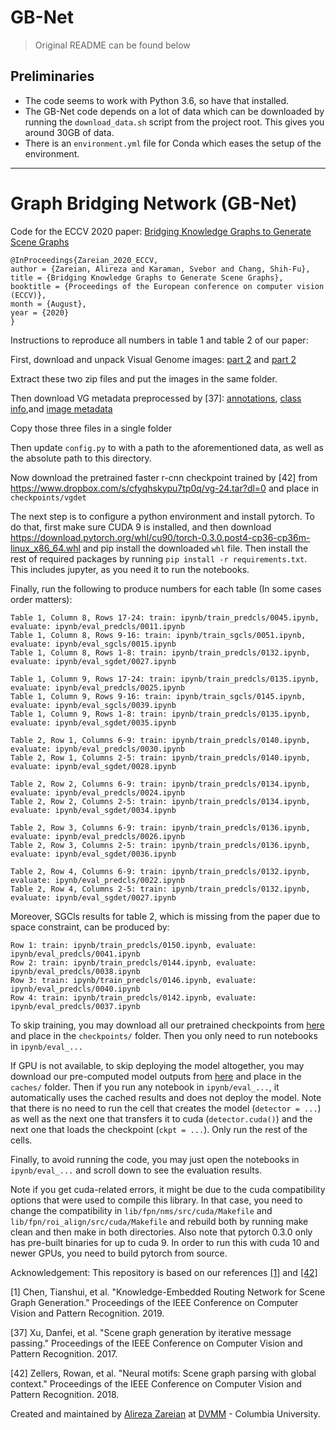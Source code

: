 # GB-Net

> Original README can be found below

## Preliminaries
 * The code seems to work with Python 3.6, so have that installed.
 * The GB-Net code depends on a lot of data which can be downloaded by running the `download_data.sh` script from the project root. This gives you around 30GB of data.
 * There is an `environment.yml` file for Conda which eases the setup of the environment.

---

# Graph Bridging Network (GB-Net)
Code for the ECCV 2020 paper: [Bridging Knowledge Graphs to Generate Scene Graphs](https://arxiv.org/pdf/2001.02314.pdf)
```
@InProceedings{Zareian_2020_ECCV,
author = {Zareian, Alireza and Karaman, Svebor and Chang, Shih-Fu},
title = {Bridging Knowledge Graphs to Generate Scene Graphs},
booktitle = {Proceedings of the European conference on computer vision (ECCV)},
month = {August},
year = {2020}
}
```

Instructions to reproduce all numbers in table 1 and table 2 of our paper:

First, download and unpack Visual Genome images: [part 2](https://cs.stanford.edu/people/rak248/VG_100K_2/images.zip) and [part 2](https://cs.stanford.edu/people/rak248/VG_100K_2/images2.zip)

Extract these two zip files and put the images in the same folder.

Then download VG metadata preprocessed by \[37\]: [annotations](http://svl.stanford.edu/projects/scene-graph/dataset/VG-SGG.h5), [class info](http://svl.stanford.edu/projects/scene-graph/dataset/VG-SGG-dicts.json),and [image metadata](http://svl.stanford.edu/projects/scene-graph/VG/image_data.json)

Copy those three files in a single folder

Then update `config.py` to with a path to the aforementioned data, as well as the absolute path to this directory.

Now download the pretrained faster r-cnn checkpoint trained by [42] from https://www.dropbox.com/s/cfyqhskypu7tp0q/vg-24.tar?dl=0 and place in `checkpoints/vgdet`

The next step is to configure a python environment and install pytorch. To do that, first make sure CUDA 9 is installed, and then download https://download.pytorch.org/whl/cu90/torch-0.3.0.post4-cp36-cp36m-linux_x86_64.whl and pip install the downloaded `whl` file. Then install the rest of required packages by running `pip install -r requirements.txt`. This includes jupyter, as you need it to run the notebooks.

Finally, run the following to produce numbers for each table (In some cases order matters):
```
Table 1, Column 8, Rows 17-24: train: ipynb/train_predcls/0045.ipynb, evaluate: ipynb/eval_predcls/0011.ipynb
Table 1, Column 8, Rows 9-16: train: ipynb/train_sgcls/0051.ipynb, evaluate: ipynb/eval_sgcls/0015.ipynb
Table 1, Column 8, Rows 1-8: train: ipynb/train_predcls/0132.ipynb, evaluate: ipynb/eval_sgdet/0027.ipynb

Table 1, Column 9, Rows 17-24: train: ipynb/train_predcls/0135.ipynb, evaluate: ipynb/eval_predcls/0025.ipynb
Table 1, Column 9, Rows 9-16: train: ipynb/train_sgcls/0145.ipynb, evaluate: ipynb/eval_sgcls/0039.ipynb
Table 1, Column 9, Rows 1-8: train: ipynb/train_predcls/0135.ipynb, evaluate: ipynb/eval_sgdet/0035.ipynb

Table 2, Row 1, Columns 6-9: train: ipynb/train_predcls/0140.ipynb, evaluate: ipynb/eval_predcls/0030.ipynb
Table 2, Row 1, Columns 2-5: train: ipynb/train_predcls/0140.ipynb, evaluate: ipynb/eval_sgdet/0028.ipynb

Table 2, Row 2, Columns 6-9: train: ipynb/train_predcls/0134.ipynb, evaluate: ipynb/eval_predcls/0024.ipynb
Table 2, Row 2, Columns 2-5: train: ipynb/train_predcls/0134.ipynb, evaluate: ipynb/eval_sgdet/0034.ipynb

Table 2, Row 3, Columns 6-9: train: ipynb/train_predcls/0136.ipynb, evaluate: ipynb/eval_predcls/0026.ipynb
Table 2, Row 3, Columns 2-5: train: ipynb/train_predcls/0136.ipynb, evaluate: ipynb/eval_sgdet/0036.ipynb

Table 2, Row 4, Columns 6-9: train: ipynb/train_predcls/0132.ipynb, evaluate: ipynb/eval_predcls/0022.ipynb
Table 2, Row 4, Columns 2-5: train: ipynb/train_predcls/0132.ipynb, evaluate: ipynb/eval_sgdet/0027.ipynb
```

Moreover, SGCls results for table 2, which is missing from the paper due to space constraint, can be produced by:
```
Row 1: train: ipynb/train_predcls/0150.ipynb, evaluate: ipynb/eval_predcls/0041.ipynb
Row 2: train: ipynb/train_predcls/0144.ipynb, evaluate: ipynb/eval_predcls/0038.ipynb
Row 3: train: ipynb/train_predcls/0146.ipynb, evaluate: ipynb/eval_predcls/0040.ipynb
Row 4: train: ipynb/train_predcls/0142.ipynb, evaluate: ipynb/eval_predcls/0037.ipynb
```

To skip training, you may download all our pretrained checkpoints from [here](https://www.dropbox.com/sh/r62mzgsg1f81776/AAAQKzPD8qJrBYeYzNHJ0p5Xa?dl=0) and place in the `checkpoints/` folder. Then you only need to run notebooks in `ipynb/eval_...`

If GPU is not available, to skip deploying the model altogether, you may download our pre-computed model outputs from [here](https://www.dropbox.com/sh/rbnkcnfh0bmw08m/AACVBegZ14YGG9XwcsmJFxFua?dl=0) and place in the `caches/` folder. Then if you run any notebook in `ipynb/eval_...`, it automatically uses the cached results and does not deploy the model. Note that there is no need to run the cell that creates the model (`detector = ...`) as well as the next one that transfers it to cuda (`detector.cuda()`) and the next one that loads the checkpoint (`ckpt = ...`). Only run the rest of the cells.

Finally, to avoid running the code, you may just open the notebooks in `ipynb/eval_...` and scroll down to see the evaluation results.

Note if you get cuda-related errors, it might be due to the cuda compatibility options that were used to compile this library. In that case, you need to change the compatibility in `lib/fpn/nms/src/cuda/Makefile` and `lib/fpn/roi_align/src/cuda/Makefile` and rebuild both by running make clean and then make in both directories.
Also note that pytorch 0.3.0 only has pre-built binaries for up to cuda 9. In order to run this with cuda 10 and newer GPUs, you need to build pytorch from source.

Acknowledgement: This repository is based on our references [\[1\]](https://github.com/yuweihao/KERN) and [\[42\]](https://github.com/rowanz/neural-motifs)

[1] Chen, Tianshui, et al. "Knowledge-Embedded Routing Network for Scene Graph Generation." Proceedings of the IEEE Conference on Computer Vision and Pattern Recognition. 2019.

[37] Xu, Danfei, et al. "Scene graph generation by iterative message passing." Proceedings of the IEEE Conference on Computer Vision and Pattern Recognition. 2017.

[42] Zellers, Rowan, et al. "Neural motifs: Scene graph parsing with global context." Proceedings of the IEEE Conference on Computer Vision and Pattern Recognition. 2018.

Created and maintained by [Alireza Zareian](https://www.linkedin.com/in/az2407/) at [DVMM](http://www.ee.columbia.edu/ln/dvmm/) - Columbia University.
